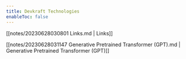 ```yaml
---
title: Devkraft Technologies
enableToc: false
---
```


[[notes/20230628030801 Links.md | Links]]

[[notes/20230628031147 Generative Pretrained Transformer (GPT).md | Generative Pretrained Transformer (GPT)]]